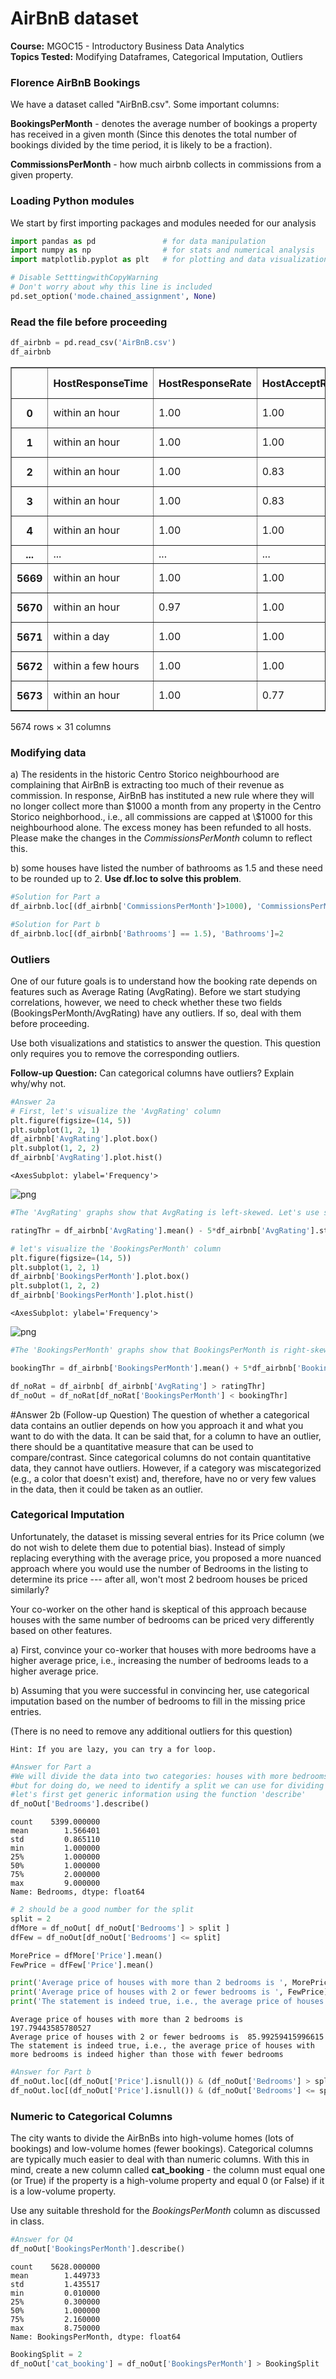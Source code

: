 # AirBnB dataset 

**Course:** MGOC15 - Introductory Business Data Analytics <br>
**Topics Tested:** Modifying Dataframes, Categorical Imputation, Outliers <br>


### Florence AirBnB Bookings

We have a dataset called "AirBnB.csv". Some important columns: <br>

**BookingsPerMonth** - denotes the average number of bookings a property has received in a given month (Since this denotes the total number of bookings divided by the time period, it is likely to be a fraction).

**CommissionsPerMonth** - how much airbnb collects in commissions from a given property.

### Loading Python modules

We start by first importing packages and modules needed for our analysis


```python
import pandas as pd               # for data manipulation
import numpy as np                # for stats and numerical analysis
import matplotlib.pyplot as plt   # for plotting and data visualization

# Disable SetttingwithCopyWarning
# Don't worry about why this line is included
pd.set_option('mode.chained_assignment', None)
```

### Read the file before proceeding


```python
df_airbnb = pd.read_csv('AirBnB.csv')
df_airbnb
```




<div>
<style scoped>
    .dataframe tbody tr th:only-of-type {
        vertical-align: middle;
    }

    .dataframe tbody tr th {
        vertical-align: top;
    }

    .dataframe thead th {
        text-align: right;
    }
</style>
<table border="1" class="dataframe">
  <thead>
    <tr style="text-align: right;">
      <th></th>
      <th>HostResponseTime</th>
      <th>HostResponseRate</th>
      <th>HostAcceptRate</th>
      <th>Superhost</th>
      <th>HostListings</th>
      <th>Neighborhood</th>
      <th>Latitude</th>
      <th>Longitude</th>
      <th>RoomType</th>
      <th>Accomodates</th>
      <th>...</th>
      <th>AvgRating</th>
      <th>RatingAccuracy</th>
      <th>RatingClean</th>
      <th>RatingCheckIn</th>
      <th>RatingCommunication</th>
      <th>RatingLocation</th>
      <th>RatingValue</th>
      <th>Instant Booking</th>
      <th>BookingsPerMonth</th>
      <th>CommissionsPerMonth</th>
    </tr>
  </thead>
  <tbody>
    <tr>
      <th>0</th>
      <td>within an hour</td>
      <td>1.00</td>
      <td>1.00</td>
      <td>f</td>
      <td>32</td>
      <td>Centro Storico</td>
      <td>43.777090</td>
      <td>11.252160</td>
      <td>Private room</td>
      <td>2</td>
      <td>...</td>
      <td>4.65</td>
      <td>4.73</td>
      <td>4.87</td>
      <td>4.85</td>
      <td>4.91</td>
      <td>4.90</td>
      <td>4.71</td>
      <td>t</td>
      <td>1.19</td>
      <td>34.8075</td>
    </tr>
    <tr>
      <th>1</th>
      <td>within an hour</td>
      <td>1.00</td>
      <td>1.00</td>
      <td>f</td>
      <td>5</td>
      <td>Centro Storico</td>
      <td>43.762680</td>
      <td>11.241490</td>
      <td>Hotel room</td>
      <td>2</td>
      <td>...</td>
      <td>4.84</td>
      <td>4.82</td>
      <td>4.87</td>
      <td>4.88</td>
      <td>4.92</td>
      <td>4.71</td>
      <td>4.82</td>
      <td>t</td>
      <td>4.58</td>
      <td>144.2700</td>
    </tr>
    <tr>
      <th>2</th>
      <td>within an hour</td>
      <td>1.00</td>
      <td>0.83</td>
      <td>f</td>
      <td>10</td>
      <td>Centro Storico</td>
      <td>43.775250</td>
      <td>11.252580</td>
      <td>Private room</td>
      <td>2</td>
      <td>...</td>
      <td>4.47</td>
      <td>4.60</td>
      <td>4.65</td>
      <td>4.79</td>
      <td>4.72</td>
      <td>4.88</td>
      <td>4.49</td>
      <td>f</td>
      <td>0.65</td>
      <td>14.6250</td>
    </tr>
    <tr>
      <th>3</th>
      <td>within an hour</td>
      <td>1.00</td>
      <td>0.83</td>
      <td>f</td>
      <td>10</td>
      <td>Centro Storico</td>
      <td>43.775250</td>
      <td>11.252580</td>
      <td>Private room</td>
      <td>2</td>
      <td>...</td>
      <td>4.08</td>
      <td>3.83</td>
      <td>4.33</td>
      <td>4.58</td>
      <td>4.42</td>
      <td>5.00</td>
      <td>4.17</td>
      <td>f</td>
      <td>0.56</td>
      <td>15.1200</td>
    </tr>
    <tr>
      <th>4</th>
      <td>within an hour</td>
      <td>1.00</td>
      <td>1.00</td>
      <td>f</td>
      <td>189</td>
      <td>Centro Storico</td>
      <td>43.769440</td>
      <td>11.263310</td>
      <td>Entire home/apt</td>
      <td>2</td>
      <td>...</td>
      <td>3.00</td>
      <td>4.00</td>
      <td>4.00</td>
      <td>4.50</td>
      <td>3.50</td>
      <td>4.50</td>
      <td>4.00</td>
      <td>t</td>
      <td>0.03</td>
      <td>1.4445</td>
    </tr>
    <tr>
      <th>...</th>
      <td>...</td>
      <td>...</td>
      <td>...</td>
      <td>...</td>
      <td>...</td>
      <td>...</td>
      <td>...</td>
      <td>...</td>
      <td>...</td>
      <td>...</td>
      <td>...</td>
      <td>...</td>
      <td>...</td>
      <td>...</td>
      <td>...</td>
      <td>...</td>
      <td>...</td>
      <td>...</td>
      <td>...</td>
      <td>...</td>
      <td>...</td>
    </tr>
    <tr>
      <th>5669</th>
      <td>within an hour</td>
      <td>1.00</td>
      <td>1.00</td>
      <td>f</td>
      <td>14</td>
      <td>Rifredi</td>
      <td>43.794050</td>
      <td>11.240850</td>
      <td>Entire home/apt</td>
      <td>2</td>
      <td>...</td>
      <td>4.00</td>
      <td>4.00</td>
      <td>5.00</td>
      <td>5.00</td>
      <td>5.00</td>
      <td>3.00</td>
      <td>4.00</td>
      <td>t</td>
      <td>1.00</td>
      <td>23.8500</td>
    </tr>
    <tr>
      <th>5670</th>
      <td>within an hour</td>
      <td>0.97</td>
      <td>1.00</td>
      <td>t</td>
      <td>8</td>
      <td>Isolotto Legnaia</td>
      <td>43.766420</td>
      <td>11.238470</td>
      <td>Private room</td>
      <td>2</td>
      <td>...</td>
      <td>5.00</td>
      <td>5.00</td>
      <td>5.00</td>
      <td>5.00</td>
      <td>5.00</td>
      <td>5.00</td>
      <td>5.00</td>
      <td>t</td>
      <td>1.00</td>
      <td>17.5500</td>
    </tr>
    <tr>
      <th>5671</th>
      <td>within a day</td>
      <td>1.00</td>
      <td>1.00</td>
      <td>f</td>
      <td>0</td>
      <td>Campo di Marte</td>
      <td>43.785920</td>
      <td>11.289180</td>
      <td>Entire home/apt</td>
      <td>4</td>
      <td>...</td>
      <td>5.00</td>
      <td>5.00</td>
      <td>5.00</td>
      <td>5.00</td>
      <td>5.00</td>
      <td>4.67</td>
      <td>4.67</td>
      <td>t</td>
      <td>3.00</td>
      <td>135.0000</td>
    </tr>
    <tr>
      <th>5672</th>
      <td>within a few hours</td>
      <td>1.00</td>
      <td>1.00</td>
      <td>f</td>
      <td>0</td>
      <td>Campo di Marte</td>
      <td>43.787490</td>
      <td>11.264180</td>
      <td>Entire home/apt</td>
      <td>2</td>
      <td>...</td>
      <td>5.00</td>
      <td>5.00</td>
      <td>5.00</td>
      <td>5.00</td>
      <td>5.00</td>
      <td>5.00</td>
      <td>5.00</td>
      <td>t</td>
      <td>1.00</td>
      <td>14.4000</td>
    </tr>
    <tr>
      <th>5673</th>
      <td>within an hour</td>
      <td>1.00</td>
      <td>0.77</td>
      <td>f</td>
      <td>0</td>
      <td>Rifredi</td>
      <td>43.790207</td>
      <td>11.251734</td>
      <td>Private room</td>
      <td>2</td>
      <td>...</td>
      <td>5.00</td>
      <td>5.00</td>
      <td>5.00</td>
      <td>5.00</td>
      <td>5.00</td>
      <td>5.00</td>
      <td>5.00</td>
      <td>f</td>
      <td>1.00</td>
      <td>12.1500</td>
    </tr>
  </tbody>
</table>
<p>5674 rows × 31 columns</p>
</div>



### Modifying data

a) The residents in the historic Centro Storico neighbourhood are complaining that AirBnB is extracting too much of their revenue as commission. In response, AirBnB has instituted a new rule where they will no longer collect more than \$1000 a month from any property in the Centro Storico neighborhood., i.e., all commissions are capped at \\$1000 for this neighbourhood alone. The excess money has been refunded to all hosts. Please make the changes in the *CommissionsPerMonth* column to reflect this.

b) some houses have listed the number of bathrooms as 1.5 and these need to be rounded up to 2. **Use df.loc to solve this problem**.


```python
#Solution for Part a
df_airbnb.loc[(df_airbnb['CommissionsPerMonth']>1000), 'CommissionsPerMonth']=1000
```


```python
#Solution for Part b
df_airbnb.loc[(df_airbnb['Bathrooms'] == 1.5), 'Bathrooms']=2
```

### Outliers

One of our future goals is to understand how the booking rate depends on features such as Average Rating (AvgRating). Before we start studying correlations, however, we need to check whether these two fields (BookingsPerMonth/AvgRating) have any outliers. If so, deal with them before proceeding.

Use both visualizations and statistics to answer the question. This question only requires you to remove the corresponding outliers.

**Follow-up Question:** Can categorical columns have outliers? Explain why/why not.


```python
#Answer 2a
# First, let's visualize the 'AvgRating' column
plt.figure(figsize=(14, 5))
plt.subplot(1, 2, 1)
df_airbnb['AvgRating'].plot.box()
plt.subplot(1, 2, 2)
df_airbnb['AvgRating'].plot.hist()
```




    <AxesSubplot: ylabel='Frequency'>




    
![png](/images/output_9_1.png)
    



```python
#The 'AvgRating' graphs show that AvgRating is left-skewed. Let's use statistics to identify outliers. 
```


```python
ratingThr = df_airbnb['AvgRating'].mean() - 5*df_airbnb['AvgRating'].std()
```


```python
# let's visualize the 'BookingsPerMonth' column
plt.figure(figsize=(14, 5))
plt.subplot(1, 2, 1)
df_airbnb['BookingsPerMonth'].plot.box()
plt.subplot(1, 2, 2)
df_airbnb['BookingsPerMonth'].plot.hist()
```




    <AxesSubplot: ylabel='Frequency'>




    
![png](/images/output_12_1.png)
    



```python
#The 'BookingsPerMonth' graphs show that BookingsPerMonth is right-skewed. Let's use statistics to identify outliers. 
```


```python
bookingThr = df_airbnb['BookingsPerMonth'].mean() + 5*df_airbnb['BookingsPerMonth'].std()
```


```python
df_noRat = df_airbnb[ df_airbnb['AvgRating'] > ratingThr]
df_noOut = df_noRat[df_noRat['BookingsPerMonth'] < bookingThr]
```

#Answer 2b (Follow-up Question)
The question of whether a categorical data contains an outlier depends on how you approach it and what you want to do with the data. It can be said that, for a column to have an outlier, there should be a quantitative measure that can be used to compare/contrast. Since categorical columns do not contain quantitative data, they cannot have outliers. However, if a category was miscategorized (e.g., a color that doesn't exist) and, therefore, have no or very few values in the data, then it could be taken as an outlier. 

### Categorical Imputation

Unfortunately, the dataset is missing several entries for its Price column (we do not wish to delete them due to potential bias). Instead of simply replacing everything with the average price, you proposed a more nuanced approach where you would use the number of Bedrooms in the listing to determine its price --- after all, won't most 2 bedroom houses be priced similarly? 

Your co-worker on the other hand is skeptical of this approach because houses with the same number of bedrooms can be priced very differently based on other features. 

a) First, convince your co-worker that houses with more bedrooms have a higher average price, i.e., increasing the number of bedrooms leads to a higher average price.

b) Assuming that you were successful in convincing her, use categorical imputation based on the number of bedrooms to fill in the missing price entries.

(There is no need to remove any additional outliers for this question)

    Hint: If you are lazy, you can try a for loop.


```python
#Answer for Part a
#We will divide the data into two categories: houses with more bedrooms vs. houses with fewer bedrooms. 
#but for doing do, we need to identify a split we can use for dividing it into the two categories 
#let's first get generic information using the function 'describe'
df_noOut['Bedrooms'].describe()
```




    count    5399.000000
    mean        1.566401
    std         0.865110
    min         1.000000
    25%         1.000000
    50%         1.000000
    75%         2.000000
    max         9.000000
    Name: Bedrooms, dtype: float64




```python
# 2 should be a good number for the split 
split = 2
dfMore = df_noOut[ df_noOut['Bedrooms'] > split ]
dfFew = df_noOut[df_noOut['Bedrooms'] <= split]

MorePrice = dfMore['Price'].mean()
FewPrice = dfFew['Price'].mean()

print('Average price of houses with more than 2 bedrooms is ', MorePrice)
print('Average price of houses with 2 or fewer bedrooms is ', FewPrice)
print('The statement is indeed true, i.e., the average price of houses with more bedrooms is indeed higher than those with fewer bedrooms')
```

    Average price of houses with more than 2 bedrooms is  197.79443585780527
    Average price of houses with 2 or fewer bedrooms is  85.99259415996615
    The statement is indeed true, i.e., the average price of houses with more bedrooms is indeed higher than those with fewer bedrooms



```python
#Answer for Part b
df_noOut.loc[(df_noOut['Price'].isnull()) & (df_noOut['Bedrooms'] > split), 'Price'] = MorePrice
df_noOut.loc[(df_noOut['Price'].isnull()) & (df_noOut['Bedrooms'] <= split), 'Price'] = FewPrice
```

### Numeric to Categorical Columns 

The city wants to divide the AirBnBs into high-volume homes (lots of bookings) and low-volume homes (fewer bookings). Categorical columns are typically much easier to deal with than numeric columns. With this in mind, create a new column called **cat_booking** - the column must equal one (or True) if the property is a high-volume property and equal 0 (or False) if it is a low-volume property. 

Use any suitable threshold for the *BookingsPerMonth* column as discussed in class.


```python
#Answer for Q4
df_noOut['BookingsPerMonth'].describe()
```




    count    5628.000000
    mean        1.449733
    std         1.435517
    min         0.010000
    25%         0.300000
    50%         1.000000
    75%         2.160000
    max         8.750000
    Name: BookingsPerMonth, dtype: float64




```python
BookingSplit = 2
df_noOut['cat_booking'] = df_noOut['BookingsPerMonth'] > BookingSplit
```


```python

```

